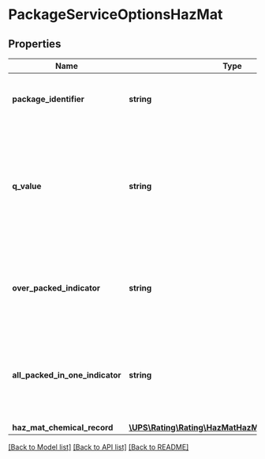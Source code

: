 # PackageServiceOptionsHazMat

## Properties
Name | Type | Description | Notes
------------ | ------------- | ------------- | -------------
**package_identifier** | **string** | Identifies the package containing Dangerous Goods.  Required if SubVersion is greater than or equal to 1701. | [optional] 
**q_value** | **string** | QValue is required when a HazMat shipment specifies AllPackedInOneIndicator and the regulation set for that shipment is IATA.   Applies only if SubVersion is greater than or equal to 1701. Valid values are : 0.1; 0.2; 0.3; 0.4; 0.5; 0.6; 0.7; 0.8; 0.9; 1.0 | [optional] 
**over_packed_indicator** | **string** | Presence/Absence Indicator. Any value is ignored. Presence indicates that shipment is overpack.  Applies only if SubVersion is greater than or equal to 1701. | [optional] 
**all_packed_in_one_indicator** | **string** | Presence/Absence Indicator. Any value is ignored. Indicates the hazmat shipment/package is all packed in one.  Applies only if SubVersion is greater than or equal to 1701. | [optional] 
**haz_mat_chemical_record** | [**\UPS\Rating\Rating\HazMatHazMatChemicalRecord[]**](HazMatHazMatChemicalRecord.md) |  | 

[[Back to Model list]](../../README.md#documentation-for-models) [[Back to API list]](../../README.md#documentation-for-api-endpoints) [[Back to README]](../../README.md)

